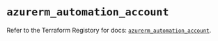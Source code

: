# `azurerm_automation_account`

Refer to the Terraform Registory for docs: [`azurerm_automation_account`](https://registry.terraform.io/providers/hashicorp/azurerm/3.65.0/docs/resources/automation_account).
